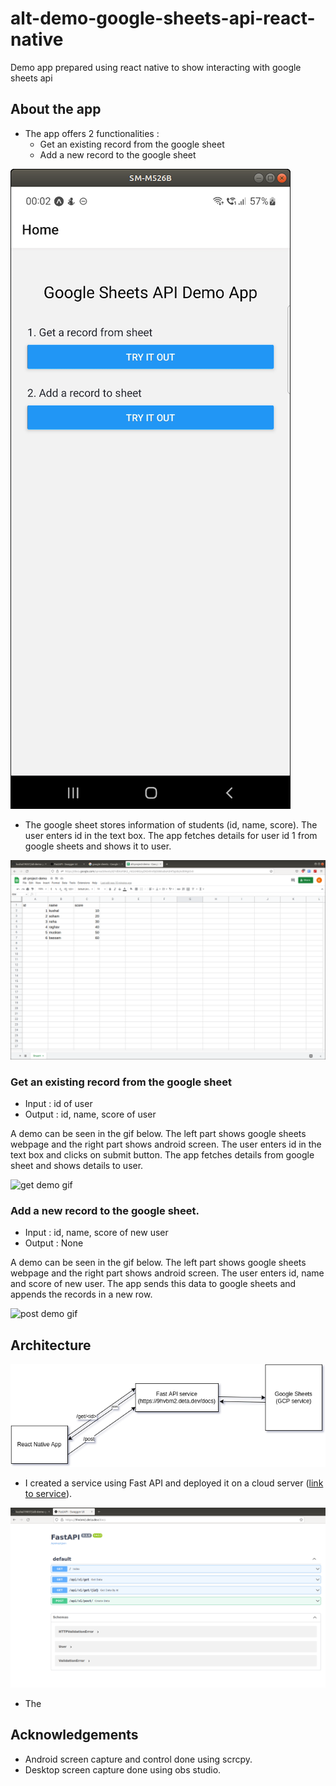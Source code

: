 # alt-demo-google-sheets-api-react-native
Demo app prepared using react native to show interacting with google sheets api

## About the app
- The app offers 2 functionalities :
  - Get an existing record from the google sheet
  - Add a new record to the google sheet

![ss app home screen](./assets/image3.png)


- The google sheet stores information of students (id, name, score). The user enters id in the text box. The app fetches details for user id 1 from google sheets and shows it to user.


![google sheet ss](./assets/google-sheet.png)

### Get an existing record from the google sheet

- Input : id of user
- Output : id, name, score of user

A demo can be seen in the gif below. The left part shows google sheets webpage and the right part shows android screen.
The user enters id in the text box and clicks on submit button. The app fetches details from google sheet and shows details to user.

![get demo gif](./assets/get.gif)

### Add a new record to the google sheet.

- Input : id, name, score of new user
- Output : None

A demo can be seen in the gif below. The left part shows google sheets webpage and the right part shows android screen.
The user enters id, name and score of new user. The app sends this data to google sheets and appends the records in a new row.

![post demo gif](./assets/post.gif)

## Architecture
![architecture of google sheets api demo app](./assets/image1.drawio.png)
- I created a service using Fast API and deployed it on a cloud server ([link to service](https://9hvbm2.deta.dev/docs)).

![api endpoints of fast api](./assets/image2.png)

- The

## Acknowledgements
- Android screen capture and control done using scrcpy.
- Desktop screen capture done using obs studio.
